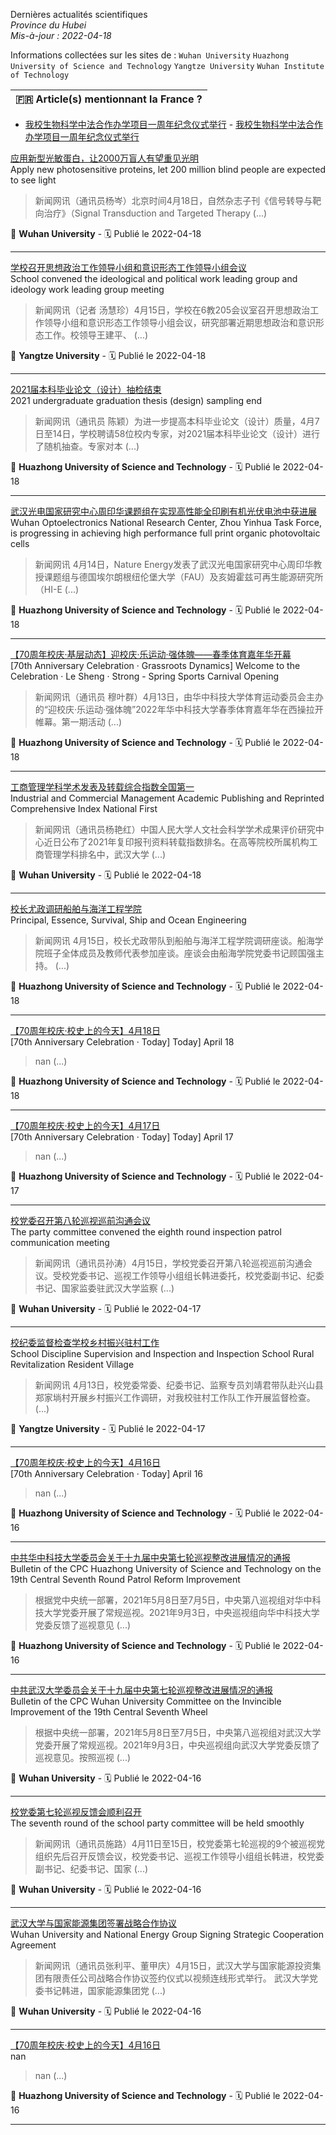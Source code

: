 Dernières actualités scientifiques  
_Province du Hubei_<br/>
_Mis-à-jour : 2022-04-18_  
  
Informations collectées sur les sites de : `Wuhan University` `Huazhong University of Science and Technology` `Yangtze University` `Wuhan Institute of Technology`<br/>  
  
| 🇫🇷 Article(s) mentionnant la France ?      |  
|---------------|
- [我校生物科学中法合作办学项目一周年纪念仪式举行](http://news.hust.edu.cn/info/1002/44299.htm)  - [我校生物科学中法合作办学项目一周年纪念仪式举行](info/1002/44299.htm)  
  
[应用新型光敏蛋白，让2000万盲人有望重见光明](http://news.whu.edu.cn/info/1015/66961.htm)  
Apply new photosensitive proteins, let 200 million blind people are expected to see light  
> 新闻网讯（通讯员杨岑）北京时间4月18日，自然杂志子刊《信号转导与靶向治疗》（Signal Transduction and Targeted Therapy  (...)  
  
📍 **Wuhan University** - 🗓️  Publié le 2022-04-18  
  * * *  
[学校召开思想政治工作领导小组和意识形态工作领导小组会议](http://news.yangtzeu.edu.cn/info/1003/30514.htm)  
School convened the ideological and political work leading group and ideology work leading group meeting  
> 新闻网讯（记者 汤慧珍）4月15日，学校在6教205会议室召开思想政治工作领导小组和意识形态工作领导小组会议，研究部署近期思想政治和意识形态工作。校领导王建平、 (...)  
  
📍 **Yangtze University** - 🗓️  Publié le 2022-04-18  
  * * *  
[2021届本科毕业论文（设计）抽检结束](http://news.hust.edu.cn/info/1003/44371.htm)  
2021 undergraduate graduation thesis (design) sampling end  
> 新闻网讯（通讯员 陈颖）为进一步提高本科毕业论文（设计）质量，4月7日至14日，学校聘请58位校内专家，对2021届本科毕业论文（设计）进行了随机抽查。专家对本 (...)  
  
📍 **Huazhong University of Science and Technology** - 🗓️  Publié le 2022-04-18  
  * * *  
[武汉光电国家研究中心周印华课题组在实现高性能全印刷有机光伏电池中获进展](http://news.hust.edu.cn/info/1003/44372.htm)  
Wuhan Optoelectronics National Research Center, Zhou Yinhua Task Force, is progressing in achieving high performance full print organic photovoltaic cells  
> 新闻网讯 4月14日，Nature Energy发表了武汉光电国家研究中心周印华教授课题组与德国埃尔朗根纽伦堡大学（FAU）及亥姆霍兹可再生能源研究所（HI-E (...)  
  
📍 **Huazhong University of Science and Technology** - 🗓️  Publié le 2022-04-18  
  * * *  
[【70周年校庆·基层动态】迎校庆·乐运动·强体魄——春季体育嘉年华开幕](http://news.hust.edu.cn/info/1003/44375.htm)  
[70th Anniversary Celebration · Grassroots Dynamics] Welcome to the Celebration · Le Sheng · Strong - Spring Sports Carnival Opening  
> 新闻网讯（通讯员 穆叶群）4月13日，由华中科技大学体育运动委员会主办的“迎校庆·乐运动·强体魄”2022年华中科技大学春季体育嘉年华在西操拉开帷幕。第一期活动 (...)  
  
📍 **Huazhong University of Science and Technology** - 🗓️  Publié le 2022-04-18  
  * * *  
[工商管理学科学术发表及转载综合指数全国第一](http://news.whu.edu.cn/info/1015/66956.htm)  
Industrial and Commercial Management Academic Publishing and Reprinted Comprehensive Index National First  
> 新闻网讯（通讯员杨艳红）中国人民大学人文社会科学学术成果评价研究中心近日公布了2021年复印报刊资料转载指数排名。在高等院校所属机构工商管理学科排名中，武汉大学 (...)  
  
📍 **Wuhan University** - 🗓️  Publié le 2022-04-18  
  * * *  
[校长尤政调研船舶与海洋工程学院](http://news.hust.edu.cn/info/1002/44374.htm)  
Principal, Essence, Survival, Ship and Ocean Engineering  
> 新闻网讯 4月15日，校长尤政带队到船舶与海洋工程学院调研座谈。船海学院班子全体成员及教师代表参加座谈。座谈会由船海学院党委书记顾国强主持。 (...)  
  
📍 **Huazhong University of Science and Technology** - 🗓️  Publié le 2022-04-18  
  * * *  
[【70周年校庆·校史上的今天】4月18日](http://news.hust.edu.cn/info/1002/44370.htm)  
[70th Anniversary Celebration · Today] Today] April 18  
> nan (...)  
  
📍 **Huazhong University of Science and Technology** - 🗓️  Publié le 2022-04-18  
  * * *  
[【70周年校庆·校史上的今天】4月17日](http://news.hust.edu.cn/info/1002/44369.htm)  
[70th Anniversary Celebration · Today] Today] April 17  
> nan (...)  
  
📍 **Huazhong University of Science and Technology** - 🗓️  Publié le 2022-04-17  
  * * *  
[校党委召开第八轮巡视巡前沟通会议](http://news.whu.edu.cn/info/1002/66955.htm)  
The party committee convened the eighth round inspection patrol communication meeting  
> 新闻网讯（通讯员孙涛）4月15日，学校党委召开第八轮巡视巡前沟通会议。受校党委书记、巡视工作领导小组组长韩进委托，校党委副书记、纪委书记、国家监委驻武汉大学监察 (...)  
  
📍 **Wuhan University** - 🗓️  Publié le 2022-04-17  
  * * *  
[校纪委监督检查学校乡村振兴驻村工作](http://news.yangtzeu.edu.cn/info/1003/30510.htm)  
School Discipline Supervision and Inspection and Inspection School Rural Revitalization Resident Village  
> 新闻网讯 4月13日，校党委常委、纪委书记、监察专员刘靖君带队赴兴山县郑家埫村开展乡村振兴工作调研，对我校驻村工作队工作开展监督检查。 (...)  
  
📍 **Yangtze University** - 🗓️  Publié le 2022-04-17  
  * * *  
[【70周年校庆·校史上的今天】4月16日](http://news.hust.edu.cn/info/1002/44366.htm)  
[70th Anniversary Celebration · Today] April 16  
> nan (...)  
  
📍 **Huazhong University of Science and Technology** - 🗓️  Publié le 2022-04-16  
  * * *  
[中共华中科技大学委员会关于十九届中央第七轮巡视整改进展情况的通报](http://news.hust.edu.cn/info/1002/44368.htm)  
Bulletin of the CPC Huazhong University of Science and Technology on the 19th Central Seventh Round Patrol Reform Improvement  
> 根据党中央统一部署，2021年5月8日至7月5日，中央第八巡视组对华中科技大学党委开展了常规巡视。2021年9月3日，中央巡视组向华中科技大学党委反馈了巡视意见 (...)  
  
📍 **Huazhong University of Science and Technology** - 🗓️  Publié le 2022-04-16  
  * * *  
[中共武汉大学委员会关于十九届中央第七轮巡视整改进展情况的通报](http://news.whu.edu.cn/info/1002/66954.htm)  
Bulletin of the CPC Wuhan University Committee on the Invincible Improvement of the 19th Central Seventh Wheel  
> 根据中央统一部署，2021年5月8日至7月5日，中央第八巡视组对武汉大学党委开展了常规巡视。2021年9月3日，中央巡视组向武汉大学党委反馈了巡视意见。按照巡视 (...)  
  
📍 **Wuhan University** - 🗓️  Publié le 2022-04-16  
  * * *  
[校党委第七轮巡视反馈会顺利召开](http://news.whu.edu.cn/info/1002/66952.htm)  
The seventh round of the school party committee will be held smoothly  
> 新闻网讯（通讯员施路）4月11日至15日，校党委第七轮巡视的9个被巡视党组织先后召开反馈会议，校党委书记、巡视工作领导小组组长韩进，校党委副书记、纪委书记、国家 (...)  
  
📍 **Wuhan University** - 🗓️  Publié le 2022-04-16  
  * * *  
[武汉大学与国家能源集团签署战略合作协议](http://news.whu.edu.cn/info/1002/66953.htm)  
Wuhan University and National Energy Group Signing Strategic Cooperation Agreement  
> 新闻网讯（通讯员张利平、董甲庆）4月15日，武汉大学与国家能源投资集团有限责任公司战略合作协议签约仪式以视频连线形式举行。 武汉大学党委书记韩进，国家能源集团党 (...)  
  
📍 **Wuhan University** - 🗓️  Publié le 2022-04-16  
  * * *  
[【70周年校庆·校史上的今天】4月16日](info/1002/44366.htm)  
nan  
> nan (...)  
  
📍 **Huazhong University of Science and Technology** - 🗓️  Publié le 2022-04-16  
  * * *  
